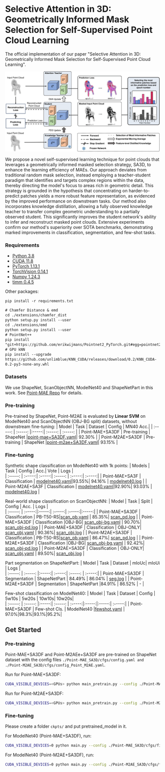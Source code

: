 # Selective Attention in 3D: Geometrically Informed Mask Selection for Self-Supervised Point Cloud Learning

The official implementation of our paper "Selective Attention in 3D: Geometrically Informed Mask Selection for Self-Supervised Point Cloud Learning".

![image](figs/Main3-1.png)

We propose a novel self-supervised learning technique for point clouds that leverages a geometrically informed masked selection strategy, SA3D, to enhance the learning efficiency of MAEs. Our approach deviates from traditional random mask selection, instead employing a teacher-student paradigm that identifies and targets complex regions within the data, thereby directing the model's focus to areas rich in geometric detail. This strategy is grounded in the hypothesis that concentrating on harder-to-predict patches yields a more robust feature representation, as evidenced by the improved performance on downstream tasks. Our method also incorporates knowledge distillation, allowing a fully observed knowledge teacher to transfer complex geometric understanding to a partially observed student. This significantly improves the student network's ability to infer and reconstruct masked point clouds. Extensive experiments confirm our method's superiority over SOTA benchmarks, demonstrating marked improvements in classification, segmentation, and few-shot tasks. 


### Requirements
- [Python 3.8](https://www.python.org/)
- [CUDA 11.8](https://developer.nvidia.com/cuda-zone)
- [PyTorch 1.13.1](https://pytorch.org/)
- [TorchVision 0.14.1](https://pytorch.org/)
- [Numpy 1.24.3](https://numpy.org/)
- [timm 0.4.5](https://github.com/rwightman/pytorch-image-models)

Other packages:
```
pip install -r requirements.txt
```

```
# Chamfer Distance & emd
cd ./extensions/chamfer_dist
python setup.py install --user
cd ./extensions/emd
python setup.py install --user
# PointNet++
pip install "git+https://github.com/erikwijmans/Pointnet2_PyTorch.git#egg=pointnet2_ops&subdirectory=pointnet2_ops_lib"
# GPU kNN
pip install --upgrade https://github.com/unlimblue/KNN_CUDA/releases/download/0.2/KNN_CUDA-0.2-py3-none-any.whl
```

### Datasets

We use ShapeNet, ScanObjectNN, ModelNet40 and ShapeNetPart in this work. See [Point-MAE Repo](https://github.com/Pang-Yatian/Point-MAE/blob/main/DATASET.md) for details.


### Pre-training
Pre-trained by ShapeNet, Point-M2AE is evaluated by **Linear SVM** on ModelNet40 and ScanObjectNN (OBJ-BG split) datasets, without downstream fine-tuning:
| Model | Task | Dataset | Config | MN40 Acc.| 
| :-----: | :-----: |:-----:| :-----: | :-----: |
| Point-MAE+SA3DF | Pre-training | ShapeNet |[point-mae+SA3DF.yaml](./Point-MAE_SA3D/cfgs/config.yaml)| 92.30% |
| Point-M2AE+SA3DF | Pre-training | ShapeNet |[point-m2ae+SA3DF.yaml](./Point-M2AE_SA3D/cfgs/config_Point_M2AE.yaml)| 93.15% |

### Fine-tuning
Synthetic shape classification on ModelNet40 with 1k points:
| Models | Task  | Config | Acc.| Vote | Logs |   
| :-----: | :-----:| :-----:| :-----: | :-----:| :-----:|
| Point-MAE+SA3F | Classification | [modelnet40.yaml](./Point-MAE_SA3D/cfgs/finetune_modelnet.yaml)|93.55%| 94.16% | [modelnet40.log](./Point-MAE_SA3D/log_files/modelnet40.log) |
| Point-M2AE+SA3F | Classification | [modelnet40.yaml](./Point-M2AE_SA3D/cfgs/finetune_modelnet_PointM2AE.yaml)|92.90%| 93.03% | [modelnet40.log](./Point-M2AE_SA3D/log_files/modelnet40.txt) |

Real-world shape classification on ScanObjectNN:
| Model | Task | Split | Config | Acc. | Logs |   
| :-----: | :-----:|:-----:| :-----:| :-----:|:-----:|
| Point-MAE+SA3DF | Classification | PB-T50-RS|[scan_pb.yaml](./Point-MAE_SA3D/cfgs/config_finetune_scan_hardest.yaml) | 85.35%| [scan_pd.log](./Point-MAE_SA3D/log_files/hardest.txt) |
| Point-MAE+SA3DF | Classification |OBJ-BG| [scan_obj-bg.yaml](./Point-MAE_SA3D/cfgs/config_finetune_scan_objbg.yaml) | 90.70%| [scan_obj-pd.log](./Point-MAE_SA3D/log_files/obj_bg.txt) |
| Point-MAE+SA3DF | Classification | OBJ-ONLY| [scan_obj.yaml](./Point-MAE_SA3D/cfgs/config_finetune_scan_objonly.yaml) | 90.36%| [scan_obj.log](./Point-MAE_SA3D/log_files/obj_only.txt) |
| Point-M2AE+SA3DF | Classification | PB-T50-RS|[scan_pb.yaml](./Point-M2AE_SA3D/cfgs/config_finetune_scan_hardest_PointM2AE.yaml) | 86.47%| [scan_pd.log](./Point-M2AE_SA3D/log_files/hardest.txt) |
| Point-M2AE+SA3DF | Classification |OBJ-BG| [scan_obj-bg.yaml](./Point-M2AE_SA3D/cfgs/config_finetune_scan_objbg_PointM2AE.yaml) | 92.42%| [scan_obj-pd.log](./Point-M2AE_SA3D/log_files/obj_bg.txt) |
| Point-M2AE+SA3DF | Classification | OBJ-ONLY| [scan_obj.yaml](./Point-M2AE_SA3D/cfgs/config_finetune_scan_objonly_PointM2AE.yaml) | 89.50%| [scan_obj.log](./Point-M2AE_SA3D/log_files/obj_only.txt) |

Part segmentation on ShapeNetPart:
| Model | Task | Dataset | mIoUc| mIoUi | Logs |   
| :-----: | :-----: |:-----:| :-----:| :-----: | :-----:|
| Point-MAE+SA3DF | Segmentation | ShapeNetPart | 84.49% | 86.04% | [seg.log](./Point-MAE_SA3D/log_files/segmentation.txt) |
| Point-M2AE+SA3DF | Segmentation | ShapeNetPart |84.91% | 86.52% | - |

Few-shot classification on ModelNet40:
| Model |  Task | Dataset | Config | 5w10s | 5w20s | 10w10s| 10w20s|     
| :-----: | :-----: |:-----:| :-----: | :-----:|:-----:|:-----:| :-----:|
| Point-MAE+SA3DF |  Few-shot Cls. | ModelNet40 |[fewshot.yaml](./Point-MAE_SA3D/cfgs/fewshot.yaml) | 97.0%|98.3%|93.1%|95.2%| 


## Get Started

### Pre-training
Point-MAE+SA3DF and Point-M2AEe+SA3DF are pre-trained on ShapeNet dataset with the config files `./Point-MAE_SA3D/cfgs/config.yaml and ./Point-M2AE_SA3D/cfgs/config_Point_M2AE.yaml`. 

Run for Point-MAE+SA3DF:
```bash
CUDA_VISIBLE_DEVICES=<GPUs> python main_pretrain.py --config ./Point-MAE_SA3D/cfgs/config.yaml  --exp_name pre-train
```
Run for Point-M2AE+SA3DF:
```bash
CUDA_VISIBLE_DEVICES=<GPUs> python main_pretrain.py --config ./Point-M2AE_SA3D/cfgs/config_Point_M2AE.yaml --exp_name pre-train
```

### Fine-tuning
Please create a folder `ckpts/` and put pretrained_model in it.

For ModelNet40 (Point-MAE+SA3DF), run:
```bash
CUDA_VISIBLE_DEVICES=0 python main.py --config ./Point-MAE_SA3D/cfgs/finetune_modelnet.yaml --finetune_model --exp_name finetune --ckpts ckpts/pretrained_model.pth
```

For ModelNet40 (Point-M2AE+SA3DF), run:
```bash
CUDA_VISIBLE_DEVICES=0 python main.py --config ./Point-M2AE_SA3D/cfgs/finetune_modelnet_PointM2AE.yaml --finetune_model --exp_name finetune --ckpts ckpts/pretrained_model.pth
```





